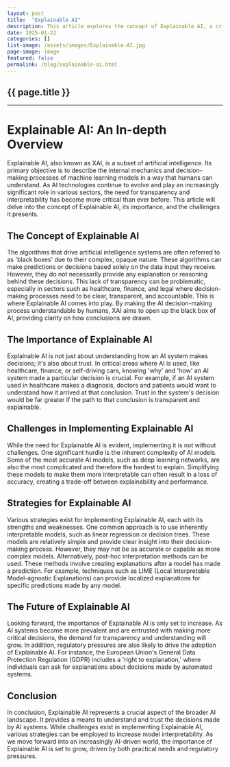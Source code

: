 ```yaml
---
layout: post
title:  "Explainable AI"
description: This article explores the concept of Explainable AI, a critical aspect of AI technology ensuring transparency and understanding in AI-driven decisions. Learn about its significance, real-life applications, and the steps being taken to make AI algorithms more understandable and accountable, thus fostering trust among users and regulators.
date: 2025-01-22
categories: []
list-image: /assets/images/Explainable-AI.jpg
page-image: image
featured: false
permalink: /blog/explainable-ai.html
---
```

## {{ page.title }}
---
# Explainable AI: An In-depth Overview

Explainable AI, also known as XAI, is a subset of artificial intelligence. Its primary objective is to describe the internal mechanics and decision-making processes of machine learning models in a way that humans can understand. As AI technologies continue to evolve and play an increasingly significant role in various sectors, the need for transparency and interpretability has become more critical than ever before. This article will delve into the concept of Explainable AI, its importance, and the challenges it presents.

## The Concept of Explainable AI

The algorithms that drive artificial intelligence systems are often referred to as 'black boxes' due to their complex, opaque nature. These algorithms can make predictions or decisions based solely on the data input they receive. However, they do not necessarily provide any explanation or reasoning behind these decisions. This lack of transparency can be problematic, especially in sectors such as healthcare, finance, and legal where decision-making processes need to be clear, transparent, and accountable. This is where Explainable AI comes into play. By making the AI decision-making process understandable by humans, XAI aims to open up the black box of AI, providing clarity on how conclusions are drawn.

## The Importance of Explainable AI

Explainable AI is not just about understanding how an AI system makes decisions; it's also about trust. In critical areas where AI is used, like healthcare, finance, or self-driving cars, knowing 'why' and 'how' an AI system made a particular decision is crucial. For example, if an AI system used in healthcare makes a diagnosis, doctors and patients would want to understand how it arrived at that conclusion. Trust in the system's decision would be far greater if the path to that conclusion is transparent and explainable.

## Challenges in Implementing Explainable AI

While the need for Explainable AI is evident, implementing it is not without challenges. One significant hurdle is the inherent complexity of AI models. Some of the most accurate AI models, such as deep learning networks, are also the most complicated and therefore the hardest to explain. Simplifying these models to make them more interpretable can often result in a loss of accuracy, creating a trade-off between explainability and performance.

## Strategies for Explainable AI

Various strategies exist for implementing Explainable AI, each with its strengths and weaknesses. One common approach is to use inherently interpretable models, such as linear regression or decision trees. These models are relatively simple and provide clear insight into their decision-making process. However, they may not be as accurate or capable as more complex models. Alternatively, post-hoc interpretation methods can be used. These methods involve creating explanations after a model has made a prediction. For example, techniques such as LIME (Local Interpretable Model-agnostic Explanations) can provide localized explanations for specific predictions made by any model.

## The Future of Explainable AI

Looking forward, the importance of Explainable AI is only set to increase. As AI systems become more prevalent and are entrusted with making more critical decisions, the demand for transparency and understanding will grow. In addition, regulatory pressures are also likely to drive the adoption of Explainable AI. For instance, the European Union's General Data Protection Regulation (GDPR) includes a 'right to explanation,' where individuals can ask for explanations about decisions made by automated systems.

## Conclusion

In conclusion, Explainable AI represents a crucial aspect of the broader AI landscape. It provides a means to understand and trust the decisions made by AI systems. While challenges exist in implementing Explainable AI, various strategies can be employed to increase model interpretability. As we move forward into an increasingly AI-driven world, the importance of Explainable AI is set to grow, driven by both practical needs and regulatory pressures.
